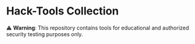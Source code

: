 # Hack-Tools Collection




⚠ **Warning**: This repository contains tools for educational and authorized security testing purposes only.

